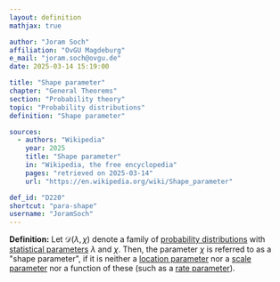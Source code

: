 ```yaml
---
layout: definition
mathjax: true

author: "Joram Soch"
affiliation: "OvGU Magdeburg"
e_mail: "joram.soch@ovgu.de"
date: 2025-03-14 15:19:00

title: "Shape parameter"
chapter: "General Theorems"
section: "Probability theory"
topic: "Probability distributions"
definition: "Shape parameter"

sources:
  - authors: "Wikipedia"
    year: 2025
    title: "Shape parameter"
    in: "Wikipedia, the free encyclopedia"
    pages: "retrieved on 2025-03-14"
    url: "https://en.wikipedia.org/wiki/Shape_parameter"

def_id: "D220"
shortcut: "para-shape"
username: "JoramSoch"
---
```



**Definition:** Let $\mathcal{D}(\lambda, \chi)$ denote a family of [probability distributions](/D/dist) with [statistical parameters](/D/para) $\lambda$ and $\chi$. Then, the parameter $\chi$ is referred to as a "shape parameter", if it is neither a [location parameter](/D/para-loc) nor a [scale parameter](/D/para-scal) nor a function of these (such as a [rate parameter](/D/para-rate)).